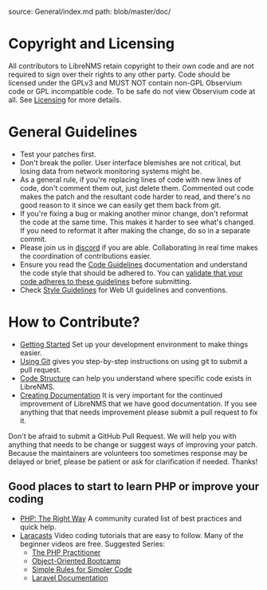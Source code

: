 source: General/index.md
path: blob/master/doc/

# Copyright and Licensing
All contributors to LibreNMS retain copyright to their own code and are not
required to sign over their rights to any other party. Code should be licensed
under the GPLv3 and MUST NOT contain non-GPL Observium code or GPL incompatible code.
To be safe do not view Observium code at all.  See [Licensing](Licensing.md) for more details.

# General Guidelines

- Test your patches first.
- Don't break the poller.  User interface blemishes are not critical, but
  losing data from network monitoring systems might be.
- As a general rule, if you're replacing lines of code with new lines of
  code, don't comment them out, just delete them.  Commented out code makes
  the patch and the resultant code harder to read, and there's no good
  reason to it since we can easily get them back from git.
- If you're fixing a bug or making another minor change, don't reformat the
  code at the same time.  This makes it harder to see what's changed.  If
  you need to reformat it after making the change, do so in a separate
  commit.
- Please join us in [discord](https://discord.gg/librenms) if you are able.
  Collaborating in real time makes the coordination of contributions easier.
- Ensure you read the [Code Guidelines](Code-Guidelines.md) documentation and understand the code
  style that should be adhered to. You can [validate that your code adheres to these guidelines](Validating-Code.md) before submitting.
- Check [Style Guidelines](Style-Guidelines.md) for Web UI guidelines and conventions.

# How to Contribute?

 - [Getting Started](Getting-Started.md) Set up your development environment to make things easier.
 - [Using Git](Using-Git.md) gives you step-by-step instructions on using git to submit a pull request.
 - [Code Structure](Code-Structure.md) can help you understand where specific code exists in LibreNMS.
 - [Creating Documentation](Creating-Documentation.md) It is very important for the continued
 improvement of LibreNMS that we have good documentation.  If you see anything that that needs improvement
 please submit a pull request to fix it.

Don't be afraid to submit a GitHub Pull Request.  We will help you with anything that needs to be change
or suggest ways of improving your patch.  Because the maintainers are volunteers too sometimes response may
be delayed or brief, please be patient or ask for clarification if needed. Thanks!

## Good places to start to learn PHP or improve your coding

- [PHP: The Right Way](http://www.phptherightway.com/) A community curated list of best practices and quick help.
- [Laracasts](https://laracasts.com/skills/php) Video coding tutorials that are easy to follow. Many of the beginner videos are free. Suggested Series:
  - [The PHP Practitioner](https://laracasts.com/series/php-for-beginners)
  - [Object-Oriented Bootcamp](https://laracasts.com/series/object-oriented-bootcamp-in-php)
  - [Simple Rules for Simpler Code](https://laracasts.com/series/simple-rules-for-simpler-code)
  - [Laravel Documentation](https://laravel.com/docs/)
